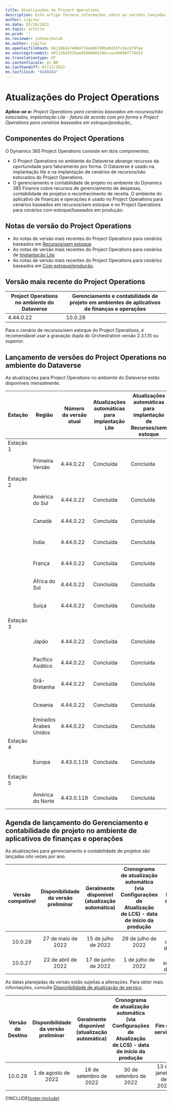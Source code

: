 ```yaml
---
title: Atualizações do Project Operations
description: Este artigo fornece informações sobre as versões lançadas do Dynamics 365 Project Operations.
author: sigitac
ms.date: 03/28/2022
ms.topic: article
ms.prod: ''
ms.reviewer: johnmichalak
ms.author: sigitac
ms.openlocfilehash: b611862e74d04778ad46700ba6d33fc16cb79fae
ms.sourcegitcommit: e91136d3335ee03db660529eccacd48907774453
ms.translationtype: HT
ms.contentlocale: pt-BR
ms.lasthandoff: 07/22/2022
ms.locfileid: "9188264"
---
```

# <a name="project-operations-updates"></a>Atualizações do Project Operations

_**Aplica-se a:** Project Operations para cenários baseados em recursos/não estocados, implantação Lite - fatura de acordo com pro forma e Project Operations para cenários baseados em estoque/produção__



## <a name="project-operations-components"></a>Componentes do Project Operations

O Dynamics 365 Project Operations consiste em dois componentes:

- O Project Operations no ambiente do Dataverse abrange recursos da oportunidade para faturamento pro forma. O Dataverse é usado na implantação lite e na implantação de cenários de recursos/não estocados do Project Operations.
- O gerenciamento e contabilidade de projeto no ambiente do Dynamics 365 Finance cobre recursos de gerenciamento de despesas, contabilidade de projetos e reconhecimento de receita. O ambiente do aplicativo de finanças e operações é usado no Project Operations para cenários baseados em recursos/sem estoque e no Project Operations para cenários com estoque/baseados em produção.

## <a name="project-operations-release-notes"></a>Notas de versão do Project Operations
- As notas de versão mais recentes do Project Operations para cenários baseados em [Recursos/sem estoque](whats-new-july-2022-resource-based.md).
- As notas de versão mais recentes do Project Operations para cenários de [Implantação Lite](../pro/whats-new/whats-new-july-2022-lite.md).
- As notas de versão mais recentes do Project Operations para cenários baseados em [Com estoque/produção](../prod-pma/whats-new/whats-new-jul-2022-stocked.md).

## <a name="project-operations-latest-version"></a>Versão mais recente do Project Operations

| Project Operations no ambiente do Dataverse | Gerenciamento e contabilidade de projeto em ambientes de aplicativos de finanças e operações | 
| --- | --- |
| 4.44.0.22 | 10.0.28 |

Para o cenário de recursos/sem estoque do Project Operations, é recomendável usar a gravação dupla do Orchestration versão 2.3.1.15 ou superior.

## <a name="release-schedule-for-project-operations-on-dataverse-environment"></a>Lançamento de versões do Project Operations no ambiente do Dataverse

As atualizações para Project Operations no ambiente do Dataverse estão disponíveis mensalmente. 

| Estação | Região | Número da versão atual | Atualizações automáticas para implantação Lite | Atualizações automáticas para implantação de Recursos/sem estoque | Número da próxima versão | Próxima versão disponível ao público |
|-----------|-----------------------|-----------------|--------------------|---------------------|---------------------|---------------------|
| Estação 1 |   &nbsp;              |    &nbsp;       | &nbsp;             |      &nbsp;         |      &nbsp;         |      &nbsp;         |
|   &nbsp;  | Primeira Versão         |  4.44.0.22      | Concluída           | Concluída            | TBD                 | 05 de agosto de 2022       |
| Estação 2 |   &nbsp;              |    &nbsp;       | &nbsp;             |      &nbsp;         |      &nbsp;         |      &nbsp;         |
|   &nbsp;  | América do Sul         |  4.44.0.22      | Concluída           | Concluída            | TBD                 | 06 de agosto de 2022       |
|   &nbsp;  | Canadá                |  4.44.0.22      | Concluída           | Concluída            | TBD                 | 06 de agosto de 2022       |
|   &nbsp;  | Índia                 |  4.44.0.22      | Concluída           | Concluída            | TBD                 | 06 de agosto de 2022       |
|   &nbsp;  | França                |  4.44.0.22      | Concluída           | Concluída            | TBD                 | 06 de agosto de 2022       |
|   &nbsp;  | África do Sul          |  4.44.0.22      | Concluída           | Concluída            | TBD                 | 06 de agosto de 2022       |
|   &nbsp;  | Suíça           |  4.44.0.22      | Concluída           | Concluída            | TBD                 | 06 de agosto de 2022       |
| Estação 3 |      &nbsp;           |     &nbsp;      |     &nbsp;         |      &nbsp;         |      &nbsp;         |      &nbsp;         |
|   &nbsp;  | Japão                 |  4.44.0.22      | Concluída      | Concluída       | TBD                 | 12 de agosto de 2022       |
|   &nbsp;  | Pacífico Asiático          |  4.44.0.22      | Concluída      | Concluída       | TBD                 | 12 de agosto de 2022       |
|   &nbsp;  | Grã-Bretanha         |  4.44.0.22      | Concluída      | Concluída       | TBD                 | 12 de agosto de 2022       |
|   &nbsp;  | Oceania               |  4.44.0.22      | Concluída      | Concluída       | TBD                 | 12 de agosto de 2022       |
|   &nbsp;  | Emirados Árabes Unidos  |  4.44.0.22      | Concluída      | Concluída       | TBD                 | 12 de agosto de 2022       |
| Estação 4 |     &nbsp;            |     &nbsp;      |     &nbsp;         |      &nbsp;         |      &nbsp;         |      &nbsp;         |
|   &nbsp;  | Europa                |  4.43.0.119      | Concluída           | Concluída            | 4.44.0.22           | 29 de julho de 2022       |
| Estação 5 |     &nbsp;            |     &nbsp;      |     &nbsp;         |      &nbsp;         |      &nbsp;         |      &nbsp;         |
|   &nbsp;  | América do Norte         |  4.43.0.119      | Concluída           | Concluída            | 4.44.0.22           | 05 de agosto de 2022       |

## <a name="release-schedule-for-project-management-and-accounting-in-the-finance-and-operations-apps-environment"></a>Agenda de lançamento do Gerenciamento e contabilidade de projeto no ambiente de aplicativos de finanças e operações

As atualizações para gerenciamento e contabilidade de projetos são lançadas oito vezes por ano.

|Versão compatível| Disponibilidade da versão preliminar | Geralmente disponível (atualização automática) | Cronograma de atualização automática (via Configurações de Atualização de LCS) - data de início da produção |   Fim do serviço   |
|:---------------:|:---------------------------:|:---------------------------------:|:--------------------------------------------------------------------:|:------------------:|
|     10.0.28     |      27 de maio de 2022           |        15 de julho de 2022              |                          29 de julho de 2022                               | 21 de outubro de 2022   |
|     10.0.27     |      22 de abril de 2022         |        17 de junho de 2022              |                          1 de julho de 2022                                | 16 de setembro de 2022 |

As datas planejadas da versão estão sujeitas a alterações. Para obter mais informações, consulte [Disponibilidade de atualização de serviço](/dynamics365/fin-ops-core/fin-ops/get-started/public-preview-releases?toc=%2fdynamics365%2ffinance%2ftoc.json).

|Versão de Destino | Disponibilidade da versão preliminar | Geralmente disponível (atualização automática) | Cronograma de atualização automática (via Configurações de Atualização de LCS) - data de início da produção |   Fim do serviço   |
|:---------------:|:---------------------------:|:---------------------------------:|:--------------------------------------------------------------------:|:------------------:|
|     10.0.29     |      1 de agosto de 2022         |       16 de setembro de 2022          |                        30 de setembro de 2022                            | 13 de janeiro de 2023   |

[!INCLUDE[footer-include](../includes/footer-banner.md)]
